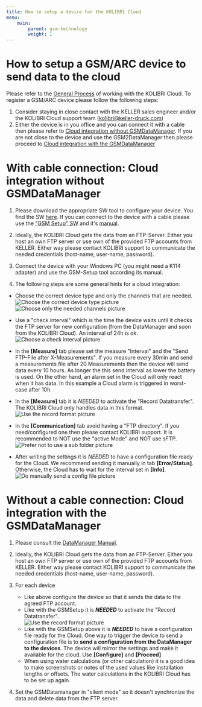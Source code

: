 ```yaml
---
title: How to setup a device for the KOLIBRI Cloud
menu:
    main:
        parent: gsm-technology
        weight: 1
---
```


# How to setup a GSM/ARC device to send data to the cloud
Please refer to the [General Process](https://docs.kolibricloud.ch/overview/process) of working with the KOLIBRI Cloud.
To register a GSM/ARC device please follow the following steps:

1) Consider staying in close contact with the KELLER sales engineer and/or the KOLIBRI Cloud support team (kolibri@keller-druck.com)  
2) Either the device is in you office and you can connect it with a cable then please refer to [Cloud integration without GSMDataManager](#cloud-integration-without-gsmdatamanager). If you are not close to the device and use the GSM2DataManager then please proceed to [Cloud integration with the GSMDataManager](#cloud-integration-with-the-gsmdatamanager)


# With cable connection: Cloud integration without GSMDataManager
1. Please download the appropriate SW tool to configure your device. You find the SW [here](http://www.keller-druck.com/home_e/paprod_e/software_e.asp). If you can connect to the device with a cable please use the ["GSM Setup" SW](http://www.keller-druck2.ch/swupdate/GSMSetup/GSMSetup.zip) and it's [manual](http://www.keller-druck2.ch/swupdate/GSMSetup/manual/man_gsm2_e_en.pdf).  

2. Ideally, the KOLIBRI Cloud gets the data from an FTP-Server. Either you host an own FTP server or use own of the provided FTP accounts from KELLER. Either way please contact KOLIBRI support to communicate the needed credentials (host-name, user-name, password).  

3. Connect the device with your Windows PC (you might need a K114 adapter) and use the GSM-Setup tool according its manual.  

4. The following steps are some general hints for a cloud integration:
 - Choose the correct device type and only the channels that are needed.
 ![Choose the correct device type picture](../gsmsetup_correcttype.png "Choose the correct device type!") ![Choose only the needed channels picture](../gsmsetup_correctchannels.png "Choose only the needed channels!")  
 - Use a "check interval" which is the time the device waits until it checks the FTP server for new configuration (from the DataManager and soon from the KOLIBRI Cloud). An interval of 24h is ok.
 ![Choose a check interval picture](../gsmsetup_checkinterval.png "Check the interval!") 

 - In the **[Measure]** tab please set the measure "Interval" and the "Send FTP-File after X-Measurements". If you measure every 30min and send a measurements file after 20 Measurements then the device will send data every 10 hours. As longer the this send interval as lower the battery is used. On the other hand, an alarm set in the Cloud will only react when it has data. In this example a Cloud alarm is triggered in worst-case after 10h.  

 - In the **[Measure]** tab it is *NEEDED* to activate the "Record Datatransfer". The KOLIBRI Cloud only handles data in this format.  
![Use the record format picture](../gsmsetup_recordformat.png "Use the record format!")  

- In the **[Communication]** tab avoid having a "FTP directory". If you need/configured one then please contact KOLIBRI support. It is recommended to NOT use the "active Mode" and NOT use sFTP.
![Prefer not to use a sub folder picture](../gsmsetup_ftpsettings.png "Prefer not to use a sub folder!") 

- After writing the settings it is *NEEDED* to have a configuration file ready for the Cloud. We recommend sending it manually in tab **[Error/Status]**. Otherwise, the Cloud has to wait for the interval set in **[Info]**.
![Do manually send a config file picture](../gsmsetup_sendconfigfile.png "Do manually send a config file!") 

# Without a cable connection: Cloud integration with the GSMDataManager
1. Please consult the [DataManager Manual](http://www.keller-druck2.ch/swupdate/InstallerGSM2Datamanager/manual/MAN_Datamanager_EN_en.pdf).

2. Ideally, the KOLIBRI Cloud gets the data from an FTP-Server. Either you host an own FTP server or use own of the provided FTP accounts from KELLER. Either way please contact KOLIBRI support to communicate the needed credentials (host-name, user-name, password).  

3. For each device  
    - Like above configure the device so that it sends the data to the agreed FTP account.  
    - Like with the GSMSetup it is ***NEEDED*** to activate the "Record Datatransfer".  
    ![Use the record format picture](../datamanager_recordformat.png "Use the record format!")  
    - Like with the GSMSetup above it is ***NEEDED*** to have a configuration file ready for the Cloud. One way to trigger the device to send a configuration file is to **send a configuration from the DataManager to the devices**. The device will mirror the settings and make it available for the cloud.
    Use **[Configure]** and **[Proceed]**
    - When using water calculations (or other calculation) it is a good idea to make screenshots or notes of the used values like installation lengths or offsets. The water calculations in the KOLIBRI Cloud has to be set up again.  

4. Set the GSMDatamanager in "silent mode" so it doesn't synchronize the data and delete data from the FTP server.  